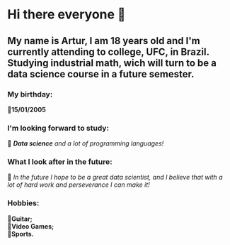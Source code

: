 # Hi there everyone 👋

## My name is Artur, I am 18 years old and I'm currently attending to college, UFC, in Brazil. Studying industrial math, wich will turn to be a data science course in a future semester.

### My birthday:
🔸**15/01/2005**

### I'm looking forward to study:
🔸 _**Data science** and a lot of programming languages!_

### What I look after in the future: 
🔸 _In the future I hope to be a great data scientist, and I believe that with a lot of hard work and perseverance I can make it!_

### Hobbies:
🔸**Guitar;** <br />
🔸**Video Games;** <br />
🔸**Sports.**
